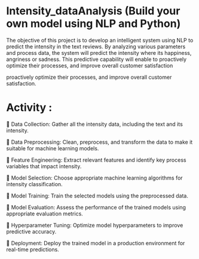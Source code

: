 # Intensity_dataAnalysis (Build your own model using NLP and Python) 

The objective of this project is to develop an intelligent system using NLP to predict the intensity in the text reviews. By analyzing various parameters and process data, the system will predict the intensity where its happiness, angriness or sadness. This predictive capability will enable to proactively optimize their processes, and improve overall customer satisfaction

proactively optimize their processes, and improve overall customer satisfaction.

# Activity :

	Data Collection: Gather all the intensity data, including the text and its intensity.

	Data Preprocessing: Clean, preprocess, and transform the data to make it suitable for machine learning models.

	Feature Engineering: Extract relevant features and identify key process variables that impact intensity.

	Model Selection: Choose appropriate machine learning algorithms for intensity classification.

	Model Training: Train the selected models using the preprocessed data.

	Model Evaluation: Assess the performance of the trained models using appropriate evaluation metrics.

	Hyperparameter Tuning: Optimize model hyperparameters to improve predictive accuracy.

	Deployment: Deploy the trained model in a production environment for real-time predictions.

